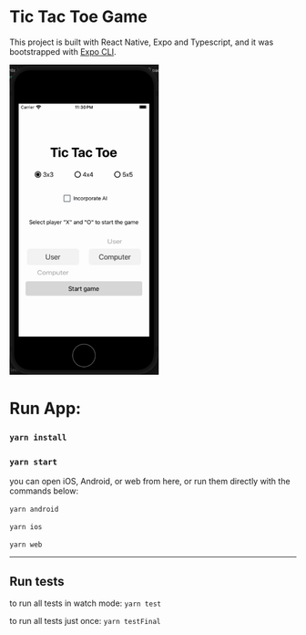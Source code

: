 # Tic Tac Toe Game

This project is built with React Native, Expo and Typescript, and it was bootstrapped with [Expo CLI](https://docs.expo.dev/get-started/create-a-new-app/).

![](./images/tic_tac_toe_img.gif)

# Run App:

### `yarn install`

### `yarn start`

you can open iOS, Android, or web from here, or run them directly with the commands below:

`yarn android`

`yarn ios`

`yarn web`

---

## Run tests

to run all tests in watch mode: `yarn test`

to run all tests just once: `yarn testFinal`
